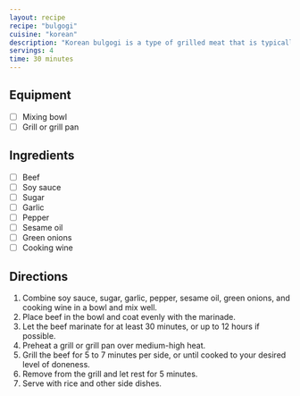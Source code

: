 ```yaml
---
layout: recipe
recipe: "bulgogi"
cuisine: "korean"
description: "Korean bulgogi is a type of grilled meat that is typically made with beef, although pork or chicken can also be used. The meat is marinated in a mixture of soy sauce, sugar, garlic, and other seasonings, and then grilled over a charcoal fire."
servings: 4
time: 30 minutes
---
```


## Equipment
- [ ] Mixing bowl
- [ ] Grill or grill pan

## Ingredients
- [ ] Beef
- [ ] Soy sauce
- [ ] Sugar
- [ ] Garlic
- [ ] Pepper
- [ ] Sesame oil
- [ ] Green onions
- [ ] Cooking wine

## Directions
1. Combine soy sauce, sugar, garlic, pepper, sesame oil, green onions, and cooking wine in a bowl and mix well.
2. Place beef in the bowl and coat evenly with the marinade.
3. Let the beef marinate for at least 30 minutes, or up to 12 hours if possible.
4. Preheat a grill or grill pan over medium-high heat.
5. Grill the beef for 5 to 7 minutes per side, or until cooked to your desired level of doneness.
6. Remove from the grill and let rest for 5 minutes.
7. Serve with rice and other side dishes.
